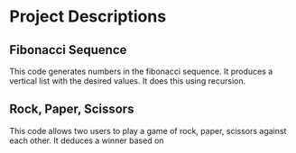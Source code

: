 # Project Descriptions

## Fibonacci Sequence
This code generates numbers in the fibonacci sequence. It produces a vertical list with the desired values. It does this using recursion.

## Rock, Paper, Scissors
This code allows two users to play a game of rock, paper, scissors against each other. It deduces a winner based on

